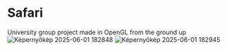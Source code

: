# Safari
University group project made in OpenGL from the ground up
![Képernyőkép 2025-06-01 182848](https://github.com/user-attachments/assets/50101eb4-f0a6-4dfa-b5a9-cdfb085cfc52)
![Képernyőkép 2025-06-01 182945](https://github.com/user-attachments/assets/11dee400-81ec-4ec3-9469-0a0e17ef2f06)

